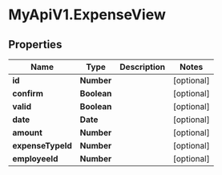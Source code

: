 # MyApiV1.ExpenseView

## Properties

Name | Type | Description | Notes
------------ | ------------- | ------------- | -------------
**id** | **Number** |  | [optional] 
**confirm** | **Boolean** |  | [optional] 
**valid** | **Boolean** |  | [optional] 
**date** | **Date** |  | [optional] 
**amount** | **Number** |  | [optional] 
**expenseTypeId** | **Number** |  | [optional] 
**employeeId** | **Number** |  | [optional] 



